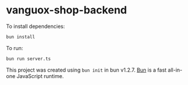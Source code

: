 # vanguox-shop-backend

To install dependencies:

```bash
bun install
```

To run:

```bash
bun run server.ts
```

This project was created using `bun init` in bun v1.2.7. [Bun](https://bun.sh) is a fast all-in-one JavaScript runtime.
